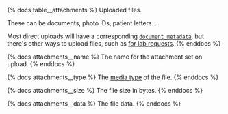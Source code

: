 {% docs table__attachments %}
Uploaded files.

These can be documents, photo IDs, patient letters...

Most direct uploads will have a corresponding [`document_metadata`](#!/source/source.tamanu.tamanu.document_metadata),
but there's other ways to upload files, such as [for lab requests](#!/source/source.tamanu.tamanu.lab_request_attachments).
{% enddocs %}

{% docs attachments__name %}
The name for the attachment set on upload.
{% enddocs %}

{% docs attachments__type %}
The [media type](https://en.wikipedia.org/wiki/Media_type) of the file.
{% enddocs %}

{% docs attachments__size %}
The file size in bytes.
{% enddocs %}

{% docs attachments__data %}
The file data.
{% enddocs %}
